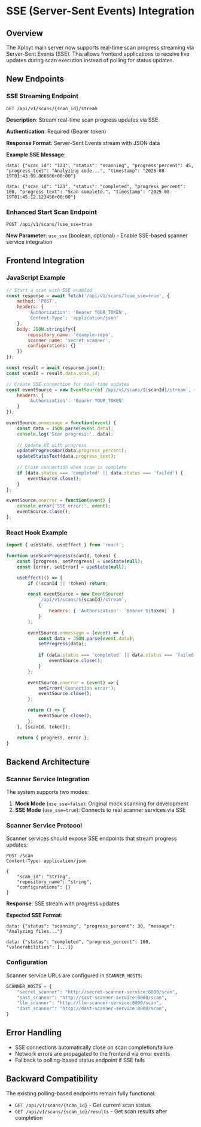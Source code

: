 # SSE (Server-Sent Events) Integration

## Overview

The Xployt main server now supports real-time scan progress streaming via Server-Sent Events (SSE). This allows frontend applications to receive live updates during scan execution instead of polling for status updates.

## New Endpoints

### SSE Streaming Endpoint

```
GET /api/v1/scans/{scan_id}/stream
```

**Description**: Stream real-time scan progress updates via SSE.

**Authentication**: Required (Bearer token)

**Response Format**: Server-Sent Events stream with JSON data

**Example SSE Message**:
```
data: {"scan_id": "123", "status": "scanning", "progress_percent": 45, "progress_text": "Analyzing code...", "timestamp": "2025-08-19T01:43:09.866666+00:00"}

data: {"scan_id": "123", "status": "completed", "progress_percent": 100, "progress_text": "Scan complete.", "timestamp": "2025-08-19T01:45:12.123456+00:00"}
```

### Enhanced Start Scan Endpoint

```
POST /api/v1/scans/?use_sse=true
```

**New Parameter**: `use_sse` (boolean, optional) - Enable SSE-based scanner service integration

## Frontend Integration

### JavaScript Example

```javascript
// Start a scan with SSE enabled
const response = await fetch('/api/v1/scans/?use_sse=true', {
    method: 'POST',
    headers: {
        'Authorization': 'Bearer YOUR_TOKEN',
        'Content-Type': 'application/json'
    },
    body: JSON.stringify({
        repository_name: 'example-repo',
        scanner_name: 'secret_scanner',
        configurations: {}
    })
});

const result = await response.json();
const scanId = result.data.scan_id;

// Create SSE connection for real-time updates
const eventSource = new EventSource(`/api/v1/scans/${scanId}/stream`, {
    headers: {
        'Authorization': 'Bearer YOUR_TOKEN'
    }
});

eventSource.onmessage = function(event) {
    const data = JSON.parse(event.data);
    console.log('Scan progress:', data);
    
    // Update UI with progress
    updateProgressBar(data.progress_percent);
    updateStatusText(data.progress_text);
    
    // Close connection when scan is complete
    if (data.status === 'completed' || data.status === 'failed') {
        eventSource.close();
    }
};

eventSource.onerror = function(event) {
    console.error('SSE error:', event);
    eventSource.close();
};
```

### React Hook Example

```jsx
import { useState, useEffect } from 'react';

function useScanProgress(scanId, token) {
    const [progress, setProgress] = useState(null);
    const [error, setError] = useState(null);

    useEffect(() => {
        if (!scanId || !token) return;

        const eventSource = new EventSource(
            `/api/v1/scans/${scanId}/stream`,
            {
                headers: { 'Authorization': `Bearer ${token}` }
            }
        );

        eventSource.onmessage = (event) => {
            const data = JSON.parse(event.data);
            setProgress(data);
            
            if (data.status === 'completed' || data.status === 'failed') {
                eventSource.close();
            }
        };

        eventSource.onerror = (event) => {
            setError('Connection error');
            eventSource.close();
        };

        return () => {
            eventSource.close();
        };
    }, [scanId, token]);

    return { progress, error };
}
```

## Backend Architecture

### Scanner Service Integration

The system supports two modes:

1. **Mock Mode** (`use_sse=false`): Original mock scanning for development
2. **SSE Mode** (`use_sse=true`): Connects to real scanner services via SSE

### Scanner Service Protocol

Scanner services should expose SSE endpoints that stream progress updates:

```
POST /scan
Content-Type: application/json

{
    "scan_id": "string",
    "repository_name": "string", 
    "configurations": {}
}
```

**Response**: SSE stream with progress updates

**Expected SSE Format**:
```
data: {"status": "scanning", "progress_percent": 30, "message": "Analyzing files..."}

data: {"status": "completed", "progress_percent": 100, "vulnerabilities": [...]}
```

### Configuration

Scanner service URLs are configured in `SCANNER_HOSTS`:

```python
SCANNER_HOSTS = {
    "secret_scanner": "http://secret-scanner-service:8000/scan",
    "sast_scanner": "http://sast-scanner-service:8000/scan", 
    "llm_scanner": "http://llm-scanner-service:8000/scan",
    "dast_scanner": "http://dast-scanner-service:8000/scan",
}
```

## Error Handling

- SSE connections automatically close on scan completion/failure
- Network errors are propagated to the frontend via error events
- Fallback to polling-based status endpoint if SSE fails

## Backward Compatibility

The existing polling-based endpoints remain fully functional:
- `GET /api/v1/scans/{scan_id}` - Get current scan status
- `GET /api/v1/scans/{scan_id}/results` - Get scan results after completion